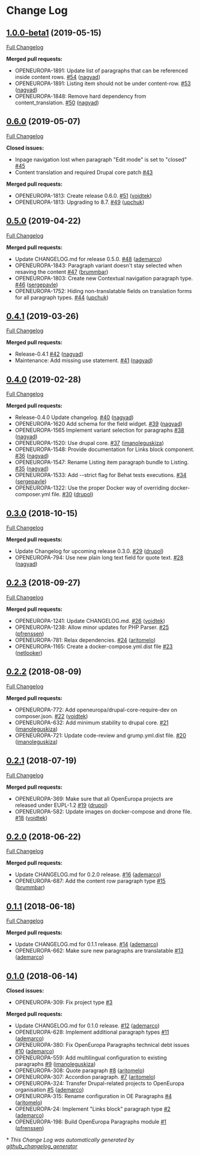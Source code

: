# Change Log

## [1.0.0-beta1](https://github.com/openeuropa/oe_paragraphs/tree/1.0.0-beta1) (2019-05-15)
[Full Changelog](https://github.com/openeuropa/oe_paragraphs/compare/0.6.0...1.0.0-beta1)

**Merged pull requests:**

- OPENEUROPA-1891: Update list of paragraphs that can be referenced inside content rows. [\#54](https://github.com/openeuropa/oe_paragraphs/pull/54) ([nagyad](https://github.com/nagyad))
- OPENEUROPA-1891: Listing item should not be under content-row. [\#53](https://github.com/openeuropa/oe_paragraphs/pull/53) ([nagyad](https://github.com/nagyad))
- OPENEUROPA-1848: Remove hard dependency from content\_translation. [\#50](https://github.com/openeuropa/oe_paragraphs/pull/50) ([nagyad](https://github.com/nagyad))

## [0.6.0](https://github.com/openeuropa/oe_paragraphs/tree/0.6.0) (2019-05-07)
[Full Changelog](https://github.com/openeuropa/oe_paragraphs/compare/0.5.0...0.6.0)

**Closed issues:**

- Inpage navigation lost when paragraph "Edit mode" is set to "closed" [\#45](https://github.com/openeuropa/oe_paragraphs/issues/45)
- Content translation and required Drupal core patch [\#43](https://github.com/openeuropa/oe_paragraphs/issues/43)

**Merged pull requests:**

- OPENEUROPA-1813: Create release 0.6.0. [\#51](https://github.com/openeuropa/oe_paragraphs/pull/51) ([voidtek](https://github.com/voidtek))
- OPENEUROPA-1813: Upgrading to 8.7. [\#49](https://github.com/openeuropa/oe_paragraphs/pull/49) ([upchuk](https://github.com/upchuk))

## [0.5.0](https://github.com/openeuropa/oe_paragraphs/tree/0.5.0) (2019-04-22)
[Full Changelog](https://github.com/openeuropa/oe_paragraphs/compare/0.4.1...0.5.0)

**Merged pull requests:**

- Update CHANGELOG.md for release 0.5.0. [\#48](https://github.com/openeuropa/oe_paragraphs/pull/48) ([ademarco](https://github.com/ademarco))
- OPENEUROPA-1843: Paragraph variant doesn't stay selected when resaving the content [\#47](https://github.com/openeuropa/oe_paragraphs/pull/47) ([brummbar](https://github.com/brummbar))
- OPENEUROPA-1803: Create new Contextual navigation paragraph type. [\#46](https://github.com/openeuropa/oe_paragraphs/pull/46) ([sergepavle](https://github.com/sergepavle))
- OPENEUROPA-1752: Hiding non-translatable fields on translation forms for all paragraph types. [\#44](https://github.com/openeuropa/oe_paragraphs/pull/44) ([upchuk](https://github.com/upchuk))

## [0.4.1](https://github.com/openeuropa/oe_paragraphs/tree/0.4.1) (2019-03-26)
[Full Changelog](https://github.com/openeuropa/oe_paragraphs/compare/0.4.0...0.4.1)

**Merged pull requests:**

- Release-0.4.1 [\#42](https://github.com/openeuropa/oe_paragraphs/pull/42) ([nagyad](https://github.com/nagyad))
- Maintenance: Add missing use statement. [\#41](https://github.com/openeuropa/oe_paragraphs/pull/41) ([nagyad](https://github.com/nagyad))

## [0.4.0](https://github.com/openeuropa/oe_paragraphs/tree/0.4.0) (2019-02-28)
[Full Changelog](https://github.com/openeuropa/oe_paragraphs/compare/0.3.0...0.4.0)

**Merged pull requests:**

- Release-0.4.0 Update changelog. [\#40](https://github.com/openeuropa/oe_paragraphs/pull/40) ([nagyad](https://github.com/nagyad))
- OPENEUROPA-1620 Add schema for the field widget. [\#39](https://github.com/openeuropa/oe_paragraphs/pull/39) ([nagyad](https://github.com/nagyad))
- OPENEUROPA-1565 Implement variant selection for paragraphs [\#38](https://github.com/openeuropa/oe_paragraphs/pull/38) ([nagyad](https://github.com/nagyad))
- OPENEUROPA-1520: Use drupal core. [\#37](https://github.com/openeuropa/oe_paragraphs/pull/37) ([imanoleguskiza](https://github.com/imanoleguskiza))
- OPENEUROPA-1548: Provide documentation for Links block component. [\#36](https://github.com/openeuropa/oe_paragraphs/pull/36) ([nagyad](https://github.com/nagyad))
- OPENEUROPA-1547: Rename Listing item paragraph bundle to Listing. [\#35](https://github.com/openeuropa/oe_paragraphs/pull/35) ([nagyad](https://github.com/nagyad))
- OPENEUROPA-1533: Add --strict flag for Behat tests executions. [\#34](https://github.com/openeuropa/oe_paragraphs/pull/34) ([sergepavle](https://github.com/sergepavle))
- OPENEUROPA-1322: Use the proper Docker way of overriding docker-composer.yml file. [\#30](https://github.com/openeuropa/oe_paragraphs/pull/30) ([drupol](https://github.com/drupol))

## [0.3.0](https://github.com/openeuropa/oe_paragraphs/tree/0.3.0) (2018-10-15)
[Full Changelog](https://github.com/openeuropa/oe_paragraphs/compare/0.2.3...0.3.0)

**Merged pull requests:**

- Update Changelog for upcoming release 0.3.0. [\#29](https://github.com/openeuropa/oe_paragraphs/pull/29) ([drupol](https://github.com/drupol))
- OPENEUROPA-794: Use new plain long text field for quote text. [\#28](https://github.com/openeuropa/oe_paragraphs/pull/28) ([nagyad](https://github.com/nagyad))

## [0.2.3](https://github.com/openeuropa/oe_paragraphs/tree/0.2.3) (2018-09-27)
[Full Changelog](https://github.com/openeuropa/oe_paragraphs/compare/0.2.2...0.2.3)

**Merged pull requests:**

- OPENEUROPA-1241: Update CHANGELOG.md. [\#26](https://github.com/openeuropa/oe_paragraphs/pull/26) ([voidtek](https://github.com/voidtek))
- OPENEUROPA-1238: Allow minor updates for PHP Parser. [\#25](https://github.com/openeuropa/oe_paragraphs/pull/25) ([pfrenssen](https://github.com/pfrenssen))
- OPENEUROPA-781: Relax dependencies. [\#24](https://github.com/openeuropa/oe_paragraphs/pull/24) ([aritomelo](https://github.com/aritomelo))
- OPENEUROPA-1165: Create a docker-compose.yml.dist file [\#23](https://github.com/openeuropa/oe_paragraphs/pull/23) ([netlooker](https://github.com/netlooker))

## [0.2.2](https://github.com/openeuropa/oe_paragraphs/tree/0.2.2) (2018-08-09)
[Full Changelog](https://github.com/openeuropa/oe_paragraphs/compare/0.2.1...0.2.2)

**Merged pull requests:**

- OPENEUROPA-772: Add openeuropa/drupal-core-require-dev on composer.json. [\#22](https://github.com/openeuropa/oe_paragraphs/pull/22) ([voidtek](https://github.com/voidtek))
- OPENEUROPA-632: Add minimum stability to drupal core. [\#21](https://github.com/openeuropa/oe_paragraphs/pull/21) ([imanoleguskiza](https://github.com/imanoleguskiza))
- OPENEUROPA-721: Update code-review and grump.yml.dist file. [\#20](https://github.com/openeuropa/oe_paragraphs/pull/20) ([imanoleguskiza](https://github.com/imanoleguskiza))

## [0.2.1](https://github.com/openeuropa/oe_paragraphs/tree/0.2.1) (2018-07-19)
[Full Changelog](https://github.com/openeuropa/oe_paragraphs/compare/0.2.0...0.2.1)

**Merged pull requests:**

- OPENEUROPA-369: Make sure that all OpenEuropa projects are released under EUPL-1.2 [\#19](https://github.com/openeuropa/oe_paragraphs/pull/19) ([drupol](https://github.com/drupol))
- OPENEUROPA-582: Update images on docker-compose and drone file. [\#18](https://github.com/openeuropa/oe_paragraphs/pull/18) ([voidtek](https://github.com/voidtek))

## [0.2.0](https://github.com/openeuropa/oe_paragraphs/tree/0.2.0) (2018-06-22)
[Full Changelog](https://github.com/openeuropa/oe_paragraphs/compare/0.1.1...0.2.0)

**Merged pull requests:**

- Update CHANGELOG.md for 0.2.0 release. [\#16](https://github.com/openeuropa/oe_paragraphs/pull/16) ([ademarco](https://github.com/ademarco))
- OPENEUROPA-687: Add the content row paragraph type [\#15](https://github.com/openeuropa/oe_paragraphs/pull/15) ([brummbar](https://github.com/brummbar))

## [0.1.1](https://github.com/openeuropa/oe_paragraphs/tree/0.1.1) (2018-06-18)
[Full Changelog](https://github.com/openeuropa/oe_paragraphs/compare/0.1.0...0.1.1)

**Merged pull requests:**

- Update CHANGELOG.md for 0.1.1 release. [\#14](https://github.com/openeuropa/oe_paragraphs/pull/14) ([ademarco](https://github.com/ademarco))
- OPENEUROPA-662: Make sure new paragraphs are translatable [\#13](https://github.com/openeuropa/oe_paragraphs/pull/13) ([ademarco](https://github.com/ademarco))

## [0.1.0](https://github.com/openeuropa/oe_paragraphs/tree/0.1.0) (2018-06-14)
**Closed issues:**

- OPENEUROPA-309: Fix project type [\#3](https://github.com/openeuropa/oe_paragraphs/issues/3)

**Merged pull requests:**

- Update CHANGELOG.md for 0.1.0 release. [\#12](https://github.com/openeuropa/oe_paragraphs/pull/12) ([ademarco](https://github.com/ademarco))
- OPENEUROPA-628: Implement additional paragraph types [\#11](https://github.com/openeuropa/oe_paragraphs/pull/11) ([ademarco](https://github.com/ademarco))
- OPENEUROPA-380: Fix OpenEuropa Paragraphs technical debt issues [\#10](https://github.com/openeuropa/oe_paragraphs/pull/10) ([ademarco](https://github.com/ademarco))
- OPENEUROPA-559: Add multilingual configuration to existing paragraphs [\#9](https://github.com/openeuropa/oe_paragraphs/pull/9) ([imanoleguskiza](https://github.com/imanoleguskiza))
- OPENEUROPA-308: Quote paragraph [\#8](https://github.com/openeuropa/oe_paragraphs/pull/8) ([aritomelo](https://github.com/aritomelo))
- OPENEUROPA-307: Accordion paragraph. [\#7](https://github.com/openeuropa/oe_paragraphs/pull/7) ([aritomelo](https://github.com/aritomelo))
- OPENEUROPA-324: Transfer Drupal-related projects to OpenEuropa organisation [\#5](https://github.com/openeuropa/oe_paragraphs/pull/5) ([ademarco](https://github.com/ademarco))
- OPENEUROPA-315: Rename configuration in OE Paragraphs [\#4](https://github.com/openeuropa/oe_paragraphs/pull/4) ([aritomelo](https://github.com/aritomelo))
- OPENEUROPA-24: Implement "Links block" paragraph type [\#2](https://github.com/openeuropa/oe_paragraphs/pull/2) ([ademarco](https://github.com/ademarco))
- OPENEUROPA-198: Build OpenEuropa Paragraphs module [\#1](https://github.com/openeuropa/oe_paragraphs/pull/1) ([pfrenssen](https://github.com/pfrenssen))



\* *This Change Log was automatically generated by [github_changelog_generator](https://github.com/skywinder/Github-Changelog-Generator)*